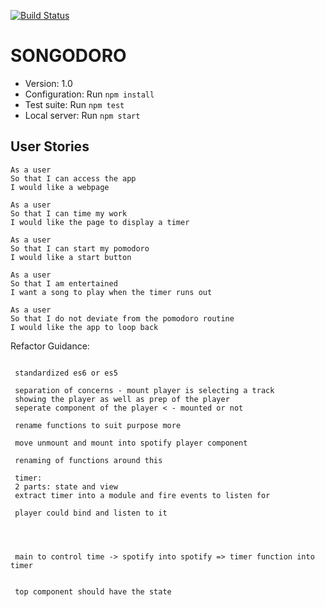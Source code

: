 [![Build Status](https://travis-ci.org/Andy-Bell/songodoro.svg?branch=master)](https://travis-ci.org/Andy-Bell/songodoro)

# SONGODORO

*   Version: 1.0
*   Configuration: Run `npm install`
*   Test suite: Run `npm test`
*   Local server: Run `npm start`

## User Stories

```text
As a user
So that I can access the app
I would like a webpage
```

```text
As a user
So that I can time my work
I would like the page to display a timer
```

```text
As a user
So that I can start my pomodoro
I would like a start button
```

```text
As a user
So that I am entertained
I want a song to play when the timer runs out
```

```text
As a user
So that I do not deviate from the pomodoro routine
I would like the app to loop back
```

Refactor Guidance:

```

 standardized es6 or es5

 separation of concerns - mount player is selecting a track
 showing the player as well as prep of the player
 seperate component of the player < - mounted or not

 rename functions to suit purpose more

 move unmount and mount into spotify player component

 renaming of functions around this

 timer:
 2 parts: state and view
 extract timer into a module and fire events to listen for

 player could bind and listen to it




 main to control time -> spotify into spotify => timer function into timer


 top component should have the state

```
